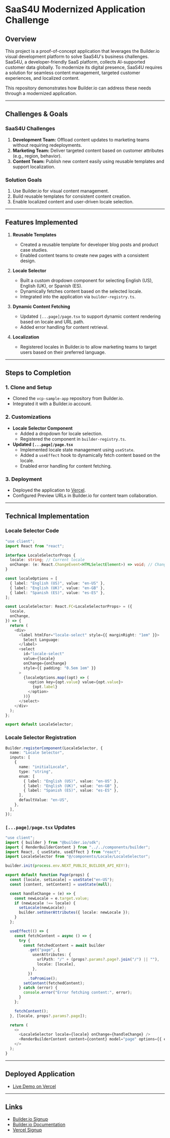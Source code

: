 # SaaS4U Modernized Application Challenge

## Overview

This project is a proof-of-concept application that leverages the Builder.io visual development platform to solve SaaS4U's business challenges. SaaS4U, a developer-friendly SaaS platform, collects AI-supported customer data globally. To modernize its digital presence, SaaS4U requires a solution for seamless content management, targeted customer experiences, and localized content.

This repository demonstrates how Builder.io can address these needs through a modernized application.

---

## Challenges & Goals

### SaaS4U Challenges
1. **Development Team:** Offload content updates to marketing teams without requiring redeployments.
2. **Marketing Team:** Deliver targeted content based on customer attributes (e.g., region, behavior).
3. **Content Team:** Publish new content easily using reusable templates and support localization.

### Solution Goals
1. Use Builder.io for visual content management.
2. Build reusable templates for consistent content creation.
3. Enable localized content and user-driven locale selection.

---

## Features Implemented

1. **Reusable Templates**
   - Created a reusable template for developer blog posts and product case studies.
   - Enabled content teams to create new pages with a consistent design.

2. **Locale Selector**
   - Built a custom dropdown component for selecting English (US), English (UK), or Spanish (ES).
   - Dynamically fetches content based on the selected locale.
   - Integrated into the application via `builder-registry.ts`.

3. **Dynamic Content Fetching**
   - Updated `[...page]/page.tsx` to support dynamic content rendering based on locale and URL path.
   - Added error handling for content retrieval.

4. **Localization**
   - Registered locales in Builder.io to allow marketing teams to target users based on their preferred language.

---

## Steps to Completion

### 1. Clone and Setup
- Cloned the `vcp-sample-app` repository from Builder.io.
- Integrated it with a Builder.io account.

### 2. Customizations
- **Locale Selector Component**
  - Added a dropdown for locale selection.
  - Registered the component in `builder-registry.ts`.
- **Updated `[...page]/page.tsx`**
  - Implemented locale state management using `useState`.
  - Added a `useEffect` hook to dynamically fetch content based on the locale.
  - Enabled error handling for content fetching.

### 3. Deployment
- Deployed the application to [Vercel](https://vercel.com/).
- Configured Preview URLs in Builder.io for content team collaboration.

---

## Technical Implementation

### Locale Selector Code
```typescript name=components/Locale/LocaleSelector.tsx
"use client";
import React from "react";

interface LocaleSelectorProps {
  locale: string; // Current locale
  onChange: (e: React.ChangeEvent<HTMLSelectElement>) => void; // Change handler
}

const localeOptions = [
  { label: "English (US)", value: "en-US" },
  { label: "English (UK)", value: "en-GB" },
  { label: "Spanish (ES)", value: "es-ES" },
];

const LocaleSelector: React.FC<LocaleSelectorProps> = ({
  locale,
  onChange,
}) => {
  return (
    <div>
      <label htmlFor="locale-select" style={{ marginRight: "1em" }}>
        Select Language:
      </label>
      <select
        id="locale-select"
        value={locale}
        onChange={onChange}
        style={{ padding: "0.5em 1em" }}
      >
        {localeOptions.map((opt) => (
          <option key={opt.value} value={opt.value}>
            {opt.label}
          </option>
        ))}
      </select>
    </div>
  );
};

export default LocaleSelector;
```

### Locale Selector Registration
```typescript name=builder-registry.ts
Builder.registerComponent(LocaleSelector, {
  name: "Locale Selector",
  inputs: [
    {
      name: "initialLocale",
      type: "string",
      enum: [
        { label: "English (US)", value: "en-US" },
        { label: "English (UK)", value: "en-GB" },
        { label: "Spanish (ES)", value: "es-ES" },
      ],
      defaultValue: "en-US",
    },
  ],
});
```

### `[...page]/page.tsx` Updates
```typescript name=app/[...page]/page.tsx
"use client";
import { builder } from "@builder.io/sdk";
import { RenderBuilderContent } from "../../components/builder";
import React, { useState, useEffect } from "react";
import LocaleSelector from "@/components/Locale/LocaleSelector";

builder.init(process.env.NEXT_PUBLIC_BUILDER_API_KEY!);

export default function Page(props) {
  const [locale, setLocale] = useState("en-US");
  const [content, setContent] = useState(null);

  const handleChange = (e) => {
    const newLocale = e.target.value;
    if (newLocale !== locale) {
      setLocale(newLocale);
      builder.setUserAttributes({ locale: newLocale });
    }
  };

  useEffect(() => {
    const fetchContent = async () => {
      try {
        const fetchedContent = await builder
          .get("page", {
            userAttributes: {
              urlPath: "/" + (props?.params?.page?.join("/") || ""),
              locale: [locale],
            },
          })
          .toPromise();
        setContent(fetchedContent);
      } catch (error) {
        console.error("Error fetching content:", error);
      }
    };

    fetchContent();
  }, [locale, props?.params?.page]);

  return (
    <>
      <LocaleSelector locale={locale} onChange={handleChange} />
      <RenderBuilderContent content={content} model="page" options={{ enrich: true }} />
    </>
  );
}
```

---

## Deployed Application
- [Live Demo on Vercel](#)

---

## Links
- [Builder.io Signup](https://builder.io/signup)
- [Builder.io Documentation](https://builder.io/docs)
- [Vercel Signup](https://vercel.com/signup)